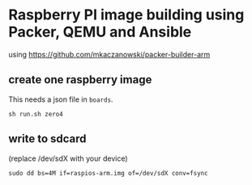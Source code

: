 # Raspberry PI image building using Packer, QEMU and Ansible

using https://github.com/mkaczanowski/packer-builder-arm

## create one raspberry image

This needs a json file in `boards`.

```
sh run.sh zero4
```

## write to sdcard

(replace /dev/sdX with your device)

```
sudo dd bs=4M if=raspios-arm.img of=/dev/sdX conv=fsync
```
